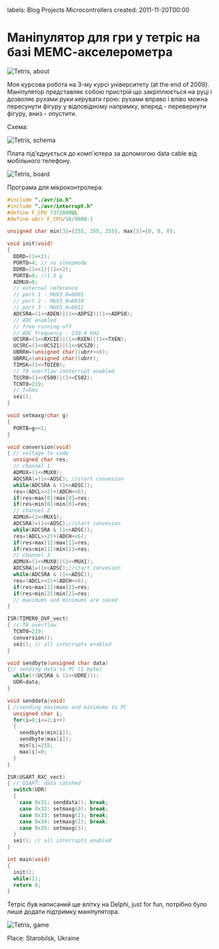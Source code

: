 labels: Blog
        Projects
        Microcontrollers
created: 2011-11-20T00:00

# Маніпулятор для гри у тетріс на базі МЕМС-акселерометра

![Tetris, about](tetris1.png)

Моя курсова робота на 3-му курсі університету (at the end of 2009). Маніпулятор представляє собою пристрій що закріплюється на руці і дозволяє рухами руки керувати грою: рухами вправо і вліво можна пересунути фігуру у відповідному напрямку, вперед - перевернути фігуру, вниз - опустити.

Схема:

![Tetris, schema](tetris2.png)

Плата під'єднується до комп'ютера за допомогою data cable від мобільного телефону.

![Tetris, board](tetris3.jpg)

Програма для мікроконтролера:

```c
#include "./avr/io.h"
#include "./avr/interrupt.h"
#define F_CPU 7372800UL
#define ubrr F_CPU/16/9600-1

unsigned char min[3]={255, 255, 255}, max[3]={0, 0, 0};

void init(void)
{
  DDRD=(1<<2);
  PORTD=4; // no sleepmode
  DDRB=(1<<1)|(1<<2);
  PORTB=0; //1.5 g
  ADMUX=0; 
  // external reference
  // port 1 - MUX3_0=0001
  // port 2 - MUX3_0=0010
  // port 3 - MUX3_0=0011
  ADCSRA=(1<<ADEN)|(1<<ADPS2)|(1<<ADPS0); 
  // ADC enabled
  // free running off
  // ADC frequency - 230.4 kHz
  UCSRB=(1<<RXCIE)|(1<<RXEN)|(1<<TXEN);
  UCSRC=(1<<UCSZ1)|(1<<UCSZ0);
  UBRRH=(unsigned char)(ubrr>>8);
  UBRRL=(unsigned char)(ubrr);
  TIMSK=(1<<TOIE0);
  // T0 overflow innterrupt enabled
  TCCR0=(1<<CS00)|(1<<CS02);
  TCNT0=219;
  // T=5ms
  sei();
}

void setmaxg(char g)
{
  PORTB=g<<1;
}

void conversion(void)
{ // voltage to code
  unsigned char res;
  // channel 1
  ADMUX=(1<<MUX0);
  ADCSRA|=(1<<ADSC); //start convesion
  while(ADCSRA & (1<<ADSC));
  res=(ADCL>>2)+(ADCH<<6);
  if(res>max[0])max[0]=res;
  if(res<min[0])min[0]=res;
  // channel 2
  ADMUX=(1<<MUX1);
  ADCSRA|=(1<<ADSC);//start convesion
  while(ADCSRA & (1<<ADSC));
  res=(ADCL>>2)+(ADCH<<6);
  if(res>max[1])max[1]=res;
  if(res<min[1])min[1]=res;
  // channel 3
  ADMUX=(1<<MUX0)|(1<<MUX1);
  ADCSRA|=(1<<ADSC);//start convesion
  while(ADCSRA & (1<<ADSC));
  res=(ADCL>>2)+(ADCH<<6);
  if(res>max[2])max[2]=res;
  if(res<min[2])min[2]=res;
  // maximums and minimums are saved
}

ISR(TIMER0_OVF_vect)
{ // T0 overflow
  TCNT0=219;
  conversion();
  sei(); // all interrupts enabled
}

void sendbyte(unsigned char data)
{// sending data to PC (1 byte)
  while(!(UCSRA & (1<<UDRE)));
  UDR=data;
}

void senddata(void)
{ //sending maximums and minimums to PC
  unsigned char i;
  for(i=0;i<=2;i++)
  {  
    sendbyte(min[i]);
    sendbyte(max[i]);
    min[i]=255;
    max[i]=0;
  }
}

ISR(USART_RXC_vect)
{ // USART: data catched
  switch(UDR)
  {
    case 0x31: senddata(); break;
    case 0x32: setmaxg(0); break;
    case 0x33: setmaxg(1); break;
    case 0x34: setmaxg(2); break;
    case 0x35: setmaxg(3);
  }
  sei(); // all interrupts enabled
}

int main(void)
{
  init(); 
  while(1);
  return 0;
}
```

Тетріс був написаний ще влітку на Delphi, just for fun, потрібно було лише додати підтримку маніпулятора.

![Tetris, game](tetris4.png)

Place: Starobilsk, Ukraine
